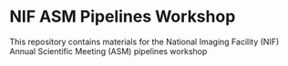 # NIF ASM Pipelines Workshop

This repository contains materials for the National Imaging Facility (NIF) Annual Scientific Meeting (ASM)
pipelines workshop


